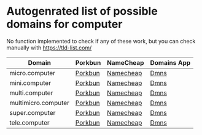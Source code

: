# Autogenrated list of possible domains for computer

No function implemented to check if any of these work, but you can check manually with https://tld-list.com/

| Domain | Porkbun | NameCheap | Domains App |
|---|---|---|---|
| micro.computer | [Porkbun](https://porkbun.com/checkout/search?prb=e814663da1&tlds=&idnLanguage=&search=search&q=micro.computer) | [Namecheap](https://www.namecheap.com/domains/registration/results/?domain=micro.computer) | [Dmns](https://dmns.app/domains?q=micro.computer) |
| mini.computer | [Porkbun](https://porkbun.com/checkout/search?prb=e814663da1&tlds=&idnLanguage=&search=search&q=mini.computer) | [Namecheap](https://www.namecheap.com/domains/registration/results/?domain=mini.computer) | [Dmns](https://dmns.app/domains?q=mini.computer) |
| multi.computer | [Porkbun](https://porkbun.com/checkout/search?prb=e814663da1&tlds=&idnLanguage=&search=search&q=multi.computer) | [Namecheap](https://www.namecheap.com/domains/registration/results/?domain=multi.computer) | [Dmns](https://dmns.app/domains?q=multi.computer) |
| multimicro.computer | [Porkbun](https://porkbun.com/checkout/search?prb=e814663da1&tlds=&idnLanguage=&search=search&q=multimicro.computer) | [Namecheap](https://www.namecheap.com/domains/registration/results/?domain=multimicro.computer) | [Dmns](https://dmns.app/domains?q=multimicro.computer) |
| super.computer | [Porkbun](https://porkbun.com/checkout/search?prb=e814663da1&tlds=&idnLanguage=&search=search&q=super.computer) | [Namecheap](https://www.namecheap.com/domains/registration/results/?domain=super.computer) | [Dmns](https://dmns.app/domains?q=super.computer) |
| tele.computer | [Porkbun](https://porkbun.com/checkout/search?prb=e814663da1&tlds=&idnLanguage=&search=search&q=tele.computer) | [Namecheap](https://www.namecheap.com/domains/registration/results/?domain=tele.computer) | [Dmns](https://dmns.app/domains?q=tele.computer) |
